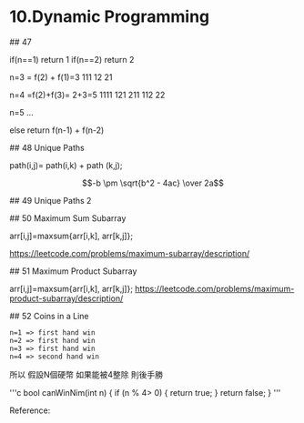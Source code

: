 # 10.Dynamic Programming

\#\# 47

 if(n==1)
 return 1
 if(n==2)
 return 2
 
 n=3 = f(2) + f(1)=3 
 111
 12
 21
 
 n=4 =f(2)+f(3)= 2+3=5
 1111
 121
 211
 112
 22
 
 n=5 ...
 
 else return f(n-1) + f(n-2) 

\#\# 48 Unique Paths

path(i,j)= path(i,k) + path (k,j);

$$-b \pm \sqrt{b^2 - 4ac} \over 2a$$
  

\#\# 49 Unique Paths 2

\#\# 50 Maximum Sum Subarray


arr[i,j]=maxsum{arr[i,k], arr[k,j]};

https://leetcode.com/problems/maximum-subarray/description/

\#\# 51 Maximum Product Subarray

arr[i,j]=maxsum{arr[i,k], arr[k,j]};
https://leetcode.com/problems/maximum-product-subarray/description/

\#\# 52 Coins in a Line

  
    n=1 => first hand win
    n=2 => first hand win
    n=3 => first hand win
    n=4 => second hand win
    
所以 假設N個硬幣  如果能被4整除 則後手勝

'''c
bool canWinNim(int n) { 
        if (n % 4> 0) {
            return true;
        }
        return false;
}
'''


Reference: